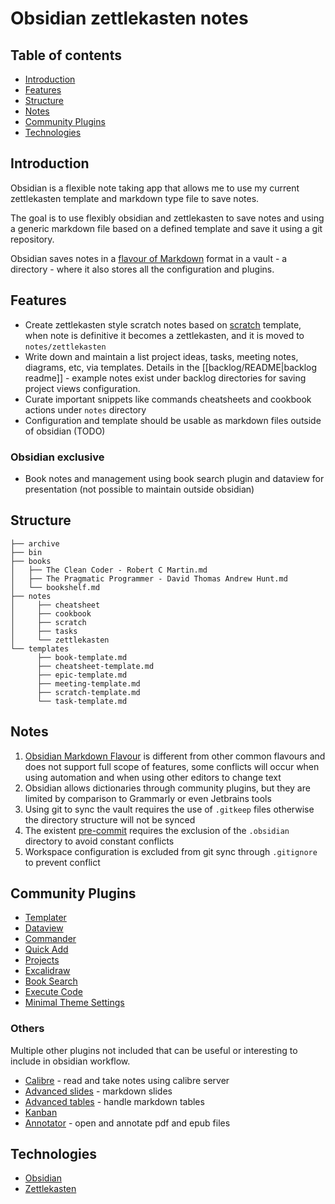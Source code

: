 # Obsidian zettlekasten notes

## Table of contents

- [Introduction](#introduction)
- [Features](#features)
- [Structure](#structure)
- [Notes](#notes)
- [Community Plugins](#community-plugins)
- [Technologies](#technologies)

## Introduction

Obsidian is a flexible note taking app that allows me to use my current zettlekasten template and markdown type file to
save notes.

The goal is to use flexibly obsidian and zettlekasten to save notes and using a generic markdown file based on a defined
template and save it using a git repository.

Obsidian saves notes in
a [flavour of Markdown](https://help.obsidian.md/Editing+and+formatting/Obsidian+Flavored+Markdown) format in a vault -
a directory - where it also stores all the configuration and plugins.

## Features

- Create zettlekasten style scratch notes based on [scratch](/templates/scratch-template.md) template, when note is
  definitive it becomes a zettlekasten, and it is moved to `notes/zettlekasten`
- Write down and maintain a list project ideas, tasks, meeting notes, diagrams, etc, via templates. Details in the [[backlog/README|backlog readme]] - example notes exist under backlog directories for saving project views configuration.
- Curate important snippets like commands cheatsheets and cookbook actions under `notes` directory
- Configuration and template should be usable as markdown files outside of obsidian (TODO)

### Obsidian exclusive

- Book notes and management using book search plugin and dataview for presentation (not possible to maintain outside
  obsidian)

## Structure

```shell
├── archive
├── bin
├── books
│   ├── The Clean Coder - Robert C Martin.md
│   ├── The Pragmatic Programmer - David Thomas Andrew Hunt.md
│   └── bookshelf.md
├── notes
│     ├── cheatsheet
│     ├── cookbook
│     ├── scratch
│     ├── tasks
│     └── zettlekasten
└── templates
      ├── book-template.md
      ├── cheatsheet-template.md
      ├── epic-template.md
      ├── meeting-template.md
      ├── scratch-template.md
      └── task-template.md
```

## Notes

1. [Obsidian Markdown Flavour](https://help.obsidian.md/Editing+and+formatting/Obsidian+Flavored+Markdown) is different
   from other common flavours and does not support full scope of features, some conflicts will occur when using
   automation and when using other editors to change text
2. Obsidian allows dictionaries through community plugins, but they are limited by comparison to Grammarly or even
   Jetbrains tools
3. Using git to sync the vault requires the use of `.gitkeep` files otherwise the directory structure will not be synced
4. The existent [pre-commit](/.pre-commit-config.yaml) requires the exclusion of the `.obsidian` directory to avoid
   constant conflicts
5. Workspace configuration is excluded from git sync through `.gitignore` to prevent conflict

## Community Plugins

- [Templater](https://github.com/SilentVoid13/Templater)
- [Dataview](https://github.com/blacksmithgu/obsidian-dataview)
- [Commander](https://github.com/phibr0/obsidian-commander)
- [Quick Add](https://github.com/chhoumann/quickadd)
- [Projects](https://github.com/marcusolsson/obsidian-projects)
- [Excalidraw](https://github.com/zsviczian/obsidian-excalidraw-plugin)
- [Book Search](https://github.com/anpigon/obsidian-book-search-plugin)
- [Execute Code](https://github.com/twibiral/obsidian-execute-code)
- [Minimal Theme Settings](https://github.com/kepano/obsidian-minimal-settings)

### Others

Multiple other plugins not included that can be useful or interesting to include in obsidian workflow.

- [Calibre](https://github.com/caronchen/obsidian-calibre-plugin) - read and take notes using calibre server
- [Advanced slides](https://github.com/MSzturc/obsidian-advanced-slides) - markdown slides
- [Advanced tables](https://github.com/tgrosinger/advanced-tables-obsidian) - handle markdown tables
- [Kanban](https://github.com/mgmeyers/obsidian-kanban)
- [Annotator](https://github.com/elias-sundqvist/obsidian-annotator) - open and annotate pdf and epub files

## Technologies

- [Obsidian](https://obsidian.md/)
- [Zettlekasten](https://zenkit.com/en/blog/a-beginners-guide-to-the-zettelkasten-method/)
